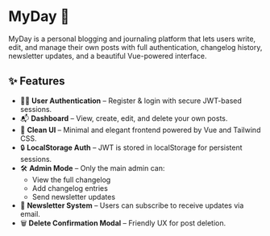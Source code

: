 # MyDay 📝

MyDay is a personal blogging and journaling platform that lets users write, edit, and manage their own posts with full authentication, changelog history, newsletter updates, and a beautiful Vue-powered interface.

## ✨ Features

- 🧑‍💻 **User Authentication** – Register & login with secure JWT-based sessions.
- 📬 **Dashboard** – View, create, edit, and delete your own posts.
- 🧹 **Clean UI** – Minimal and elegant frontend powered by Vue and Tailwind CSS.
- 🔒 **LocalStorage Auth** – JWT is stored in localStorage for persistent sessions.
- 🛠 **Admin Mode** – Only the main admin can:
  - View the full changelog
  - Add changelog entries
  - Send newsletter updates
- 📩 **Newsletter System** – Users can subscribe to receive updates via email.
- 🗑️ **Delete Confirmation Modal** – Friendly UX for post deletion.


